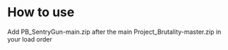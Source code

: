 # How to use

Add PB_SentryGun-main.zip after the main Project_Brutality-master.zip in your load order
